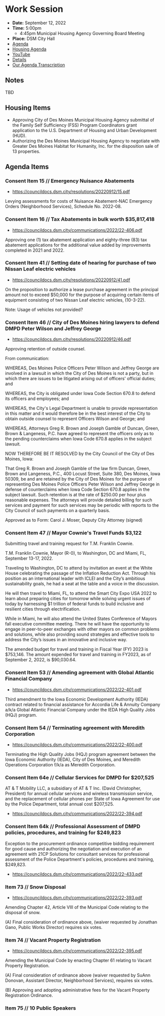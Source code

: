 # Work Session

- **Date:** September 12, 2022
- **Time:** 5:00pm
    - 4:45pm Municipal Housing Agency Governing Board Meeting
- **Place:** DSM City Hall
- [Agenda](https://councildocs.dsm.city/agendas/ag20220912.pdf?pdf=Agenda&t=1662698502592)
- [Housing Agenda](https://councildocs.dsm.city/agendas/mg20220912.pdf?pdf=Housing%20Agendas&t=1662698502592)
- [YouTube](https://youtu.be/vdzLRITEd_U)
- [Details](https://www.dsm.city/citycouncil_detail_T60_R2072.php)
- [Our Agenda Transcription](#/view/agenda~2022~transcription~09-12_RM)

## Notes

TBD

## Housing Items

- Approving City of Des Moines Municipal Housing Agency submittal of the
  Family Self Sufficiency (FSS) Program Coordinators grant application to
  the U.S. Department of Housing and Urban Development (HUD).
- Authorizing the Des Moines Municipal Housing Agency to negotiate with
  Greater Des Moines Habitat for Humanity, Inc. for the disposition sale of
  13 properties.

## Agenda Items

### Consent Item 15 // Emergency Nuisance Abatements

- https://councildocs.dsm.city/resolutions/20220912/15.pdf

Levying assessments for costs of Nuisance Abatement-NAC Emergency Orders (Neighborhood Services), Schedule No. 2022-08. 

### Consent Item 16 // Tax Abatements in bulk worth $35,817,418

- https://councildocs.dsm.city/communications/2022/22-406.pdf

Approving one (1) tax abatement application and eighty-three (83) tax abatement applications for the additional value added by improvements completed in 2021 and 2022. 

### Consent Item 41 // Setting date of hearing for purchase of two Nissan Leaf electric vehicles 

- https://councildocs.dsm.city/resolutions/20220912/41.pdf

On the proposition to authorize a lease purchase agreement in the principal amount not to exceed $50,000 for the purpose of acquiring certain items of equipment consisting of two Nissan Leaf electric vehicles, (10-3-22). 

Note: Usage of vehicles not provided?

### Consent Item 46 // City of Des Moines hiring lawyers to defend DMPD Peter Wilson and Jeffrey George

- https://councildocs.dsm.city/resolutions/20220912/46.pdf

Approving retention of outside counsel.

From communication:

WHEREAS, Des Moines Police Officers Peter Wilson and Jeffrey George are involved in a lawsuit
in which the City of Des Moines is not a party, but in which there are issues to be litigated arising 
out of officers' official duties; and

WHEREAS, the City is obligated under Iowa Code Section 670.8 to defend its officers and employees; and

WHEREAS, the City's Legal Department is unable to provide representation in this matter
and it would therefore be in the best interest of the City to obtain outside counsel to 
represent Officers Wilson and George; and

WHEREAS, Attorneys Greg R. Brown and Joseph Gamble of Duncan, Green, Brown & Langeness, P.C. have agreed to represent the
officers only as to the pending counterclaims when Iowa Code 670.8 applies in the subject lawsuit.

NOW THEREFORE BE IT RESOLVED by the City Council of the City of Des Moines, Iowa:

That Greg R. Brown and Joseph Gamble of the law firm Duncan, Green, Brown and Langeness, P.C., 400 Locust Street,
Suite 380, Des Moines, Iowa 50309, be and are retained by the City of Des Moines
for the purpose of representing Des Moines Police Officers Peter Wilson and Jeffrey George in
defense of counterclaims when Iowa Code Section 670.8 applies in the subject lawsuit.
Such retention is at the rate of $250.00 per hour plus reasonable expenses.
The attorneys will provide detailed billing for such services and payment for such services
may be periodic with reports to the City Council of such payments on a quarterly basis.

Approved as to Form: Carol J. Moser, Deputy City Attorney (signed)

### Consent Item 47 // Mayor Cownie's Travel Funds $3,122

Submitting travel and training request for T.M. Franklin Cownie.

T.M. Franklin Cownie, Mayor (R-0), to Washington, DC and Miami, FL, September 13-17, 2022.

Traveling to Washington, DC to attend by invitation an event at the White House celebrating the
passage of the Inflation Reduction Act. Through his position as an international leader with ICLEI and
the City’s ambitious sustainability goals, he had a seat at the table and a voice in the discussion.

He will then travel to Miami, FL, to attend the Smart City Expo USA 2022 to learn about preparing
cities for tomorrow while solving urgent issues of today by harnessing $1 trillion of federal funds to
build inclusive and resilient cities through electrification.

While in Miami, he will also attend the United States Conference of Mayors fall executive committee
meeting. There he will have the opportunity to engage in peer-to-peer exchanges with other mayors on
common problems and solutions, while also providing sound strategies and effective tools to address
the City’s issues in an innovative and inclusive way.

The amended budget for travel and training in Fiscal Year (FY) 2023 is $753,146. The amount
expended for travel and training in FY2023, as of September 2, 2022, is $90,030.64.

### Consent Item 53 // Amending agreement with Global Atlantic Financial Company

- https://councildocs.dsm.city/communications/2022/22-401.pdf

Third amendment to the Iowa Economic Development Authority (IEDA) contract related to financial assistance for Accordia Life & Annuity Company a/k/a Global Atlantic Financial Company under the IEDA High Quality Jobs (HQJ) program. 

### Consent Item 54 // Terminating agreement with Meredith Corporation

- https://councildocs.dsm.city/communications/2022/22-400.pdf

Terminating the High Quality Jobs (HQJ) program agreement between the Iowa Economic Authority (IEDA), 
City of Des Moines, and Meredith Operations Corporation f/k/a as Meredith Corporation. 

### Consent Item 64e // Cellular Services for DMPD for $207,525

AT & T Mobility LLC, a subsidiary of AT & T Inc. (David Christopher, President) for annual cellular 
services and wireless transmission service, and the replacement of cellular phones per State of Iowa Agreement 
for use by the Police Department, total annual cost $207,525.

- https://councildocs.dsm.city/communications/2022/22-394.pdf

### Consent Item 64k // Professional Assessment of DMPD policies, procedures, and training for $249,823

Exception to the procurement ordinance competitive bidding requirement for good cause and 
authorizing the negotiation and execution of an agreement with 21CP Solutions for consultant services 
for professional assessment of the Police Department's policies, procedures and training, $249,823.

- https://councildocs.dsm.city/communications/2022/22-433.pdf

### Item 73 // Snow Disposal

- https://councildocs.dsm.city/communications/2022/22-393.pdf

Amending Chapter 42, Article VIII of the Municipal Code relating to the disposal of snow.

(A) Final consideration of ordinance above, (waiver requested by Jonathan Gano, Public Works Director) requires six votes. 

### Item 74 // Vacant Property Registration

- https://councildocs.dsm.city/communications/2022/22-395.pdf

Amending the Municipal Code by enacting Chapter 61 relating to Vacant Property Registration.

(A) Final consideration of ordinance above (waiver requested by SuAnn Donovan, Assistant Director, Neighborhood Services), requires six votes.

(B) Approving and adopting administrative fees for the Vacant Property Registration Ordinance. 

### Item 75 // 10 Public Speakers
